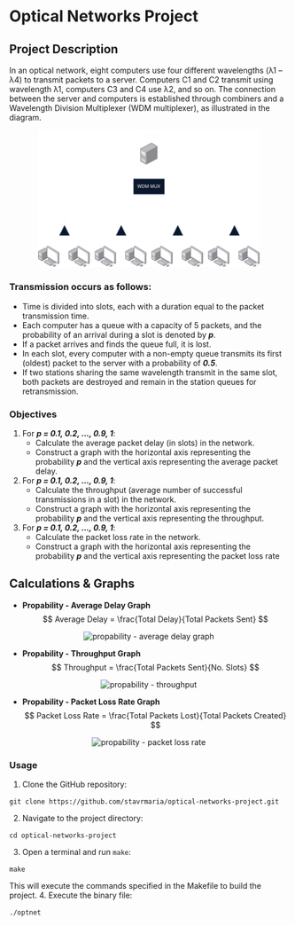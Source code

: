 # Optical Networks Project

## Project Description
In an optical network, eight computers use four different wavelengths (λ1 – λ4) to transmit packets to a server. Computers C1 and C2 transmit using wavelength λ1, computers C3 and C4 use λ2, and so on. The connection between the server and computers is established through combiners and a Wavelength Division Multiplexer (WDM multiplexer), as illustrated in the diagram.

<center>
<img src="opt-net.png" alt="network topology" width="400"/>
</center>

### Transmission occurs as follows:
- Time is divided into slots, each with a duration equal to the packet transmission time.
- Each computer has a queue with a capacity of 5 packets, and the probability of an arrival during a slot is denoted by ***p***.
- If a packet arrives and finds the queue full, it is lost.
- In each slot, every computer with a non-empty queue transmits its first (oldest) packet to the server with a probability of ***0.5***. 
- If two stations sharing the same wavelength transmit in the same slot, both packets are destroyed and remain in the station queues for retransmission.

### Objectives
1. For ***p = 0.1, 0.2, ..., 0.9, 1***:
    - Calculate the average packet delay (in slots) in the network.
    - Construct a graph with the horizontal axis representing the probability ***p*** and the vertical axis representing the average packet delay.
2. For ***p = 0.1, 0.2, ..., 0.9, 1***:
    - Calculate the throughput (average number of successful transmissions in a slot) in the network.
    - Construct a graph with the horizontal axis representing the probability ***p*** and the vertical axis representing the throughput.
3. For ***p = 0.1, 0.2, ..., 0.9, 1***:
    - Calculate the packet loss rate in the network.
    - Construct a graph with the horizontal axis representing the probability ***p*** and the vertical axis representing the packet loss rate

## Calculations & Graphs
- **Propability - Average Delay Graph**
$$ Average Delay = \frac{Total Delay}{Total Packets Sent} $$ 
<p align="center">
<img src="https://quicklatex.com/cache3/06/ql_c5b7539a7159e14a09920d6c671d4f06_l3.png" alt="propability - average delay graph" width="350"/>
</p>

- **Propability - Throughput Graph**
$$ Throughput = \frac{Total Packets Sent}{No. Slots} $$
<p align="center">
<img src="https://quicklatex.com/cache3/37/ql_0660c2e56cb54abec1407362b6f3b037_l3.png" alt="propability - throughput" width="350"/>
</p>

- **Propability - Packet Loss Rate Graph**
$$ Packet Loss Rate = \frac{Total Packets Lost}{Total Packets Created} $$
<p align="center">
<img src="https://quicklatex.com/cache3/be/ql_124e5f170949e8f9ff16400c3ef9cebe_l3.png" alt="propability - packet loss rate" width="350"/>
</p>

### Usage
1. Clone the GitHub repository:
```
git clone https://github.com/stavrmaria/optical-networks-project.git
```
2. Navigate to the project directory:
```
cd optical-networks-project
```
3. Open a terminal and run `make`:
```
make
```
This will execute the commands specified in the Makefile to build the project.
4. Execute the binary file:
```
./optnet
```